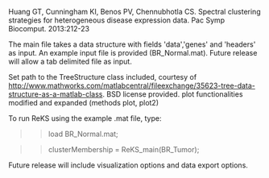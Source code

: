 Huang GT, Cunningham KI, Benos PV, Chennubhotla CS. Spectral clustering strategies for heterogeneous disease expression data. 
Pac Symp Biocomput. 2013:212-23

The main file takes a data structure with fields 'data','genes' and 'headers' as input. An example input file is provided (BR_Normal.mat). Future release will allow a tab delimited file as input.

Set path to  the TreeStructure class included, courtesy of http://www.mathworks.com/matlabcentral/fileexchange/35623-tree-data-structure-as-a-matlab-class. BSD license provided. plot functionalities modified and expanded (methods plot, plot2)

To run ReKS using the example .mat file, type:

>>load BR_Normal.mat;

>>clusterMembership = ReKS_main(BR_Tumor);

Future release will include visualization options and data export options.  


